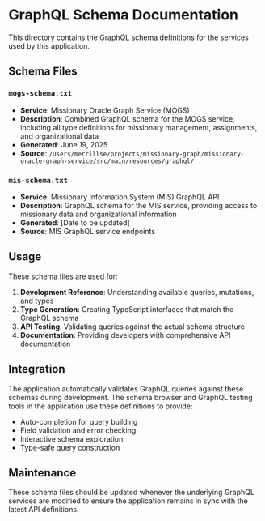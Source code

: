# GraphQL Schema Documentation

This directory contains the GraphQL schema definitions for the services used by this application.

## Schema Files

### `mogs-schema.txt`
- **Service**: Missionary Oracle Graph Service (MOGS)
- **Description**: Combined GraphQL schema for the MOGS service, including all type definitions for missionary management, assignments, and organizational data
- **Generated**: June 19, 2025
- **Source**: `/Users/merrillse/projects/missionary-graph/missionary-oracle-graph-service/src/main/resources/graphql/`

### `mis-schema.txt`
- **Service**: Missionary Information System (MIS) GraphQL API
- **Description**: GraphQL schema for the MIS service, providing access to missionary data and organizational information
- **Generated**: [Date to be updated]
- **Source**: MIS GraphQL service endpoints

## Usage

These schema files are used for:

1. **Development Reference**: Understanding available queries, mutations, and types
2. **Type Generation**: Creating TypeScript interfaces that match the GraphQL schema
3. **API Testing**: Validating queries against the actual schema structure
4. **Documentation**: Providing developers with comprehensive API documentation

## Integration

The application automatically validates GraphQL queries against these schemas during development. The schema browser and GraphQL testing tools in the application use these definitions to provide:

- Auto-completion for query building
- Field validation and error checking
- Interactive schema exploration
- Type-safe query construction

## Maintenance

These schema files should be updated whenever the underlying GraphQL services are modified to ensure the application remains in sync with the latest API definitions.
